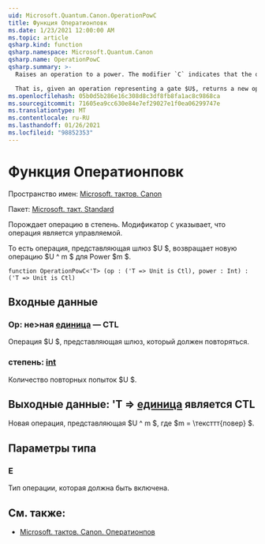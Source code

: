 ```yaml
---
uid: Microsoft.Quantum.Canon.OperationPowC
title: Функция Оператионповк
ms.date: 1/23/2021 12:00:00 AM
ms.topic: article
qsharp.kind: function
qsharp.namespace: Microsoft.Quantum.Canon
qsharp.name: OperationPowC
qsharp.summary: >-
  Raises an operation to a power. The modifier `C` indicates that the operation is controllable.

  That is, given an operation representing a gate $U$, returns a new operation $U^m$ for a power $m$.
ms.openlocfilehash: 05b0d5b286e16c308d8c3df8fb8fa1ac8c9868ca
ms.sourcegitcommit: 71605ea9cc630e84e7ef29027e1f0ea06299747e
ms.translationtype: MT
ms.contentlocale: ru-RU
ms.lasthandoff: 01/26/2021
ms.locfileid: "98852353"
---
```

# <a name="operationpowc-function"></a>Функция Оператионповк

Пространство имен: [Microsoft. тактов. Canon](xref:Microsoft.Quantum.Canon)

Пакет: [Microsoft. такт. Standard](https://nuget.org/packages/Microsoft.Quantum.Standard)


Порождает операцию в степень.
Модификатор `C` указывает, что операция является управляемой.

То есть операция, представляющая шлюз $U $, возвращает новую операцию $U ^ m $ для Power $m $.

```qsharp
function OperationPowC<'T> (op : ('T => Unit is Ctl), power : Int) : ('T => Unit is Ctl)
```


## <a name="input"></a>Входные данные

### <a name="op--t--unit--is-ctl"></a>Op: не>ная [единица](xref:microsoft.quantum.lang-ref.unit)  — CTL

Операция $U $, представляющая шлюз, который должен повторяться.


### <a name="power--int"></a>степень: [int](xref:microsoft.quantum.lang-ref.int)

Количество повторных попыток $U $.



## <a name="output--t--unit--is-ctl"></a>Выходные данные: 'T => [единица](xref:microsoft.quantum.lang-ref.unit)  является CTL

Новая операция, представляющая $U ^ m $, где $m = \тексттт{повер} $.

## <a name="type-parameters"></a>Параметры типа

### <a name="t"></a>Е

Тип операции, которая должна быть включена.

## <a name="see-also"></a>См. также:

- [Microsoft. тактов. Canon. Оператионпов](xref:Microsoft.Quantum.Canon.OperationPow)